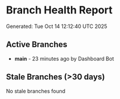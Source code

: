 # Branch Health Report
Generated: Tue Oct 14 12:12:40 UTC 2025

## Active Branches
- **main** - 23 minutes ago by Dashboard Bot

## Stale Branches (>30 days)
No stale branches found
